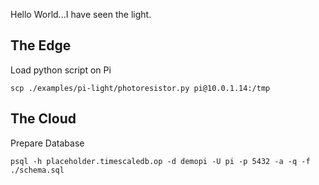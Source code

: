 Hello World...I have seen the light.


## The Edge

Load python script on Pi

    scp ./examples/pi-light/photoresistor.py pi@10.0.1.14:/tmp



## The Cloud

Prepare Database

    psql -h placeholder.timescaledb.op -d demopi -U pi -p 5432 -a -q -f ./schema.sql

